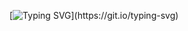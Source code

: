 [![Typing SVG](https://readme-typing-svg.demolab.com?font=Fira+Code&pause=1000&color=4D1B38&center=true&vCenter=true&random=false&width=435&lines=Hello%2CWorld+!+I+am+Rahul%F0%9F%98%8E;Welcome+to+my+GitHub+Profile.)](https://git.io/typing-svg)

<!--
**r6654kumar/r6654kumar** is a ✨ _special_ ✨ repository because its `README.md` (this file) appears on your GitHub profile.

Here are some ideas to get you started:

- 🔭 I’m currently working on ...
- 🌱 I’m currently learning ...
- 👯 I’m looking to collaborate on ...
- 🤔 I’m looking for help with ...
- 💬 Ask me about ...
- 📫 How to reach me: ...
- 😄 Pronouns: ...
- ⚡ Fun fact: ...
-->
